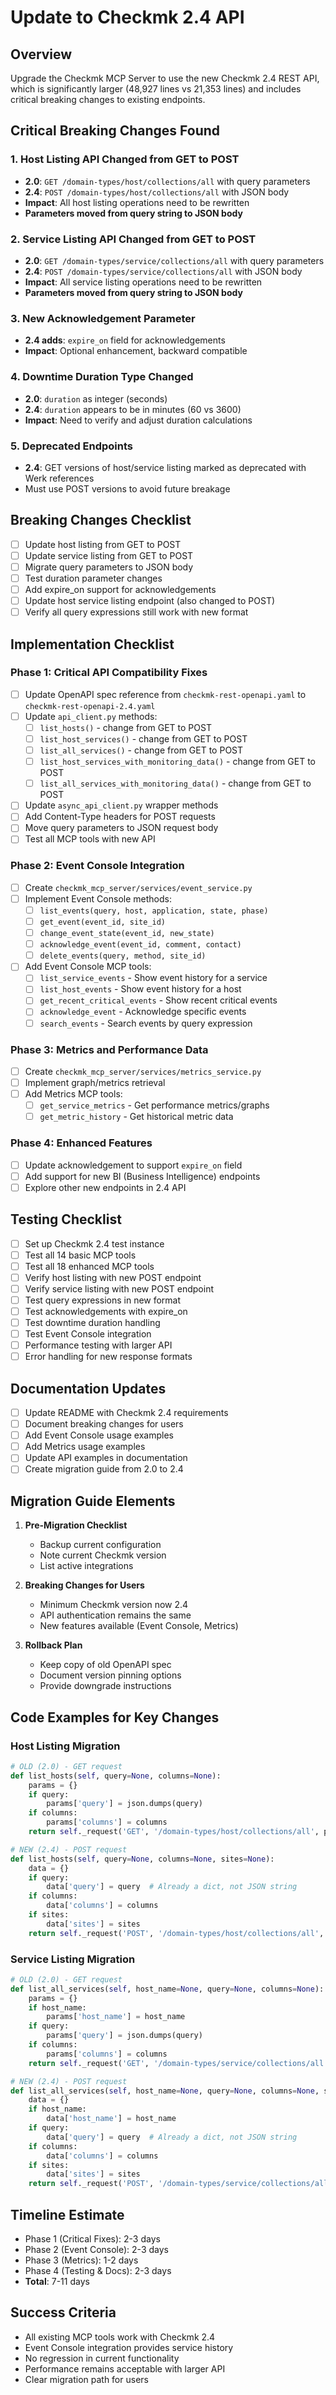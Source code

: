 # Update to Checkmk 2.4 API

## Overview
Upgrade the Checkmk MCP Server to use the new Checkmk 2.4 REST API, which is significantly larger (48,927 lines vs 21,353 lines) and includes critical breaking changes to existing endpoints.

## Critical Breaking Changes Found

### 1. **Host Listing API Changed from GET to POST**
- **2.0**: `GET /domain-types/host/collections/all` with query parameters
- **2.4**: `POST /domain-types/host/collections/all` with JSON body
- **Impact**: All host listing operations need to be rewritten
- **Parameters moved from query string to JSON body**

### 2. **Service Listing API Changed from GET to POST**
- **2.0**: `GET /domain-types/service/collections/all` with query parameters
- **2.4**: `POST /domain-types/service/collections/all` with JSON body
- **Impact**: All service listing operations need to be rewritten
- **Parameters moved from query string to JSON body**

### 3. **New Acknowledgement Parameter**
- **2.4 adds**: `expire_on` field for acknowledgements
- **Impact**: Optional enhancement, backward compatible

### 4. **Downtime Duration Type Changed**
- **2.0**: `duration` as integer (seconds)
- **2.4**: `duration` appears to be in minutes (60 vs 3600)
- **Impact**: Need to verify and adjust duration calculations

### 5. **Deprecated Endpoints**
- **2.4**: GET versions of host/service listing marked as deprecated with Werk references
- Must use POST versions to avoid future breakage

## Breaking Changes Checklist
- [ ] Update host listing from GET to POST
- [ ] Update service listing from GET to POST  
- [ ] Migrate query parameters to JSON body
- [ ] Test duration parameter changes
- [ ] Add expire_on support for acknowledgements
- [ ] Update host service listing endpoint (also changed to POST)
- [ ] Verify all query expressions still work with new format

## Implementation Checklist

### Phase 1: Critical API Compatibility Fixes
- [ ] Update OpenAPI spec reference from `checkmk-rest-openapi.yaml` to `checkmk-rest-openapi-2.4.yaml`
- [ ] Update `api_client.py` methods:
  - [ ] `list_hosts()` - change from GET to POST
  - [ ] `list_host_services()` - change from GET to POST  
  - [ ] `list_all_services()` - change from GET to POST
  - [ ] `list_host_services_with_monitoring_data()` - change from GET to POST
  - [ ] `list_all_services_with_monitoring_data()` - change from GET to POST
- [ ] Update `async_api_client.py` wrapper methods
- [ ] Add Content-Type headers for POST requests
- [ ] Move query parameters to JSON request body
- [ ] Test all MCP tools with new API

### Phase 2: Event Console Integration
- [ ] Create `checkmk_mcp_server/services/event_service.py`
- [ ] Implement Event Console methods:
  - [ ] `list_events(query, host, application, state, phase)`
  - [ ] `get_event(event_id, site_id)`
  - [ ] `change_event_state(event_id, new_state)`
  - [ ] `acknowledge_event(event_id, comment, contact)`
  - [ ] `delete_events(query, method, site_id)`
- [ ] Add Event Console MCP tools:
  - [ ] `list_service_events` - Show event history for a service
  - [ ] `list_host_events` - Show event history for a host  
  - [ ] `get_recent_critical_events` - Show recent critical events
  - [ ] `acknowledge_event` - Acknowledge specific events
  - [ ] `search_events` - Search events by query expression

### Phase 3: Metrics and Performance Data
- [ ] Create `checkmk_mcp_server/services/metrics_service.py`
- [ ] Implement graph/metrics retrieval
- [ ] Add Metrics MCP tools:
  - [ ] `get_service_metrics` - Get performance metrics/graphs
  - [ ] `get_metric_history` - Get historical metric data

### Phase 4: Enhanced Features
- [ ] Update acknowledgement to support `expire_on` field
- [ ] Add support for new BI (Business Intelligence) endpoints
- [ ] Explore other new endpoints in 2.4 API

## Testing Checklist
- [ ] Set up Checkmk 2.4 test instance
- [ ] Test all 14 basic MCP tools
- [ ] Test all 18 enhanced MCP tools
- [ ] Verify host listing with new POST endpoint
- [ ] Verify service listing with new POST endpoint
- [ ] Test query expressions in new format
- [ ] Test acknowledgements with expire_on
- [ ] Test downtime duration handling
- [ ] Test Event Console integration
- [ ] Performance testing with larger API
- [ ] Error handling for new response formats

## Documentation Updates
- [ ] Update README with Checkmk 2.4 requirements
- [ ] Document breaking changes for users
- [ ] Add Event Console usage examples
- [ ] Add Metrics usage examples
- [ ] Update API examples in documentation
- [ ] Create migration guide from 2.0 to 2.4

## Migration Guide Elements
1. **Pre-Migration Checklist**
   - Backup current configuration
   - Note current Checkmk version
   - List active integrations

2. **Breaking Changes for Users**
   - Minimum Checkmk version now 2.4
   - API authentication remains the same
   - New features available (Event Console, Metrics)

3. **Rollback Plan**
   - Keep copy of old OpenAPI spec
   - Document version pinning options
   - Provide downgrade instructions

## Code Examples for Key Changes

### Host Listing Migration
```python
# OLD (2.0) - GET request
def list_hosts(self, query=None, columns=None):
    params = {}
    if query:
        params['query'] = json.dumps(query)
    if columns:
        params['columns'] = columns
    return self._request('GET', '/domain-types/host/collections/all', params=params)

# NEW (2.4) - POST request
def list_hosts(self, query=None, columns=None, sites=None):
    data = {}
    if query:
        data['query'] = query  # Already a dict, not JSON string
    if columns:
        data['columns'] = columns
    if sites:
        data['sites'] = sites
    return self._request('POST', '/domain-types/host/collections/all', json=data)
```

### Service Listing Migration
```python
# OLD (2.0) - GET request
def list_all_services(self, host_name=None, query=None, columns=None):
    params = {}
    if host_name:
        params['host_name'] = host_name
    if query:
        params['query'] = json.dumps(query)
    if columns:
        params['columns'] = columns
    return self._request('GET', '/domain-types/service/collections/all', params=params)

# NEW (2.4) - POST request  
def list_all_services(self, host_name=None, query=None, columns=None, sites=None):
    data = {}
    if host_name:
        data['host_name'] = host_name
    if query:
        data['query'] = query  # Already a dict, not JSON string
    if columns:
        data['columns'] = columns
    if sites:
        data['sites'] = sites
    return self._request('POST', '/domain-types/service/collections/all', json=data)
```

## Timeline Estimate
- Phase 1 (Critical Fixes): 2-3 days
- Phase 2 (Event Console): 2-3 days
- Phase 3 (Metrics): 1-2 days
- Phase 4 (Testing & Docs): 2-3 days
- **Total**: 7-11 days

## Success Criteria
- All existing MCP tools work with Checkmk 2.4
- Event Console integration provides service history
- No regression in current functionality
- Performance remains acceptable with larger API
- Clear migration path for users